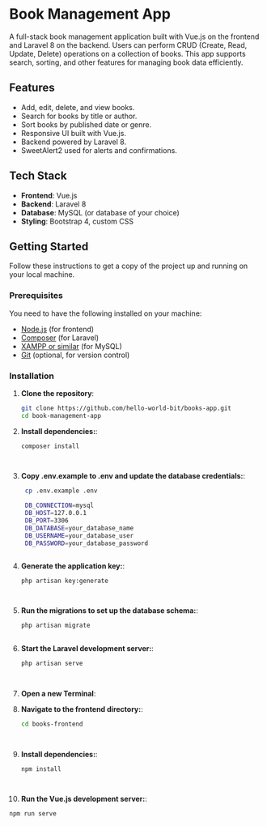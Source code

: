 # Book Management App

A full-stack book management application built with Vue.js on the frontend and Laravel 8 on the backend. Users can perform CRUD (Create, Read, Update, Delete) operations on a collection of books. This app supports search, sorting, and other features for managing book data efficiently.

## Features

- Add, edit, delete, and view books.
- Search for books by title or author.
- Sort books by published date or genre.
- Responsive UI built with Vue.js.
- Backend powered by Laravel 8.
- SweetAlert2 used for alerts and confirmations.

## Tech Stack

- **Frontend**: Vue.js
- **Backend**: Laravel 8
- **Database**: MySQL (or database of your choice)
- **Styling**: Bootstrap 4, custom CSS

## Getting Started

Follow these instructions to get a copy of the project up and running on your local machine.

### Prerequisites

You need to have the following installed on your machine:

- [Node.js](https://nodejs.org/en/) (for frontend)
- [Composer](https://getcomposer.org/) (for Laravel)
- [XAMPP or similar](https://www.apachefriends.org/index.html) (for MySQL)
- [Git](https://git-scm.com/) (optional, for version control)

### Installation

1. **Clone the repository**:

   ```bash
   git clone https://github.com/hello-world-bit/books-app.git
   cd book-management-app

2. **Install dependencies:**:

   ```bash
   composer install

 
3. **Copy .env.example to .env and update the database credentials:**:

   ```bash
    cp .env.example .env
   
    DB_CONNECTION=mysql
    DB_HOST=127.0.0.1
    DB_PORT=3306
    DB_DATABASE=your_database_name
    DB_USERNAME=your_database_user
    DB_PASSWORD=your_database_password



4. **Generate the application key:**:

   ```bash
   php artisan key:generate

 

5. **Run the migrations to set up the database schema:**:

   ```bash
   php artisan migrate
 

6. **Start the Laravel development server:**:

   ```bash
   php artisan serve

 

7. **Open a new Terminal**:

 

8. **Navigate to the frontend directory:**:

   ```bash
   cd books-frontend

 

9. **Install dependencies:**:

   ```bash
   npm install

 
10. **Run the Vue.js development server:**:

   ```bash
   npm run serve


